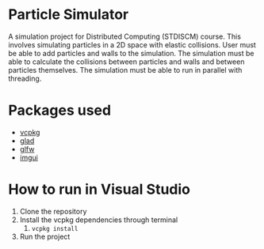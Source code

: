 # Particle Simulator
A simulation project for Distributed Computing (STDISCM) course. This involves simulating particles in a 2D space with elastic collisions. User must be able to add particles and walls to the simulation. The simulation must be able to calculate the collisions between particles and walls and between particles themselves. The simulation must be able to run in parallel with threading.

# Packages used
- [vcpkg](https://github.com/microsoft/vcpkg)
- [glad](https://github.com/Dav1dde/glad)
- [glfw](https://github.com/glfw/glfw)
- [imgui](https://github.com/ocornut/imgui)

# How to run in Visual Studio
1. Clone the repository
2. Install the vcpkg dependencies through terminal
	1. `vcpkg install`
3. Run the project
